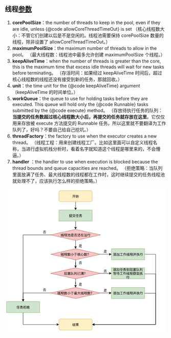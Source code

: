 ## **线程**[**参数**](https://mp.weixin.qq.com/s?__biz=MzIxNTQ4MzE1NA==&mid=2247485631&idx=1&sn=b0d7cd3f337246c79cd08431d9a6d8ec&chksm=9796dec2a0e157d4b8a05b5bc1adcd53bc6ef81112cac5c7dc93370fbbc3baaab717aa5db628&scene=21#wechat_redirect)

1. **corePoolSize**：the number of threads to keep in the     pool, even if they are idle, unless {@code allowCoreThreadTimeOut} is     set
             （核心线程数大小：不管它们创建以后是不是空闲的。线程池需要保持 corePoolSize 数量的线程，除非设置了     allowCoreThreadTimeOut。）
2. **maximumPoolSize**：the maximum number of threads to     allow in the pool。
             （最大线程数：线程池中最多允许创建 maximumPoolSize 个线程。）
3. **keepAliveTime**：when the number of threads is     greater than the core, this is the maximum time that excess idle threads     will wait for new tasks before terminating。
             （存活时间：如果经过 keepAliveTime 时间后，超过核心线程数的线程还没有接受到新的任务，那就回收。）
4. **unit**：the time unit for the {@code     keepAliveTime} argument
             （keepAliveTime 的时间单位。）
5. **workQueue**：the queue to use for holding     tasks before they are executed.  This queue will hold only the {@code     Runnable} tasks submitted by the {@code execute} method。
             （存放待执行任务的队列：**当提交的任务数超过核心线程数大小后，再提交的任务就存放在这里**。它仅仅用来存放被 execute 方法提交的 Runnable     任务。所以这里就不要翻译为工作队列了，好吗？不要自己给自己挖坑。）
6. **threadFactory**：the factory to use when the     executor creates a new thread。
             （线程工程：用来创建线程工厂。比如这里面可以自定义线程名称，当进行虚拟机栈分析时，看着名字就知道这个线程是哪里来的，不会懵逼。）
7. **handler** ：the handler to use when     execution is blocked because the thread bounds and queue capacities are     reached。
             （拒绝策略：当队列里面放满了任务、最大线程数的线程都在工作时，这时继续提交的任务线程池就处理不了，应该执行怎么样的拒绝策略。）


 ![image](../_images/74ce096a-1dd4-4f29-925f-1836a0c6c8ff.png)